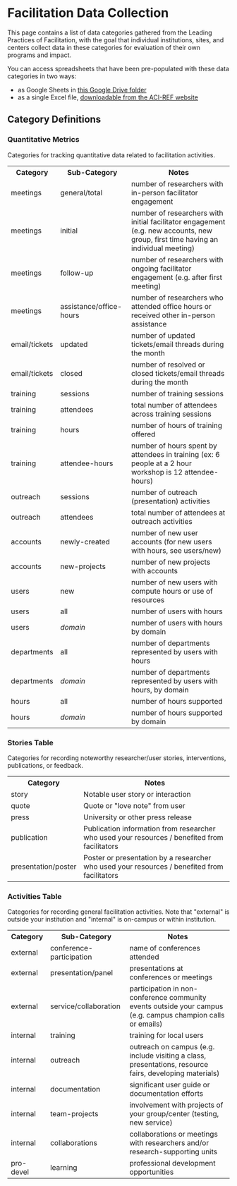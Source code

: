 <h1>Facilitation Data Collection</h1>

<p>This page contains a list of data categories gathered from the Leading Practices of Facilitation, 
with the goal that individual institutions, sites, and centers collect data in these categories for evaluation 
of their own programs and impact.</p>

<p>You can access spreadsheets that have been pre-populated with these data categories in two ways: </p>
<ul>
<li> as Google Sheets in 
<a href="https://drive.google.com/drive/u/1/folders/1eOOfl1QK00sPi8sBlacCOSwjEHrecSoM">this Google Drive folder</a></li>
<li>as a single Excel file, <a href="https://aciref.org/wp-content/uploads/2018/10/facilitation_data.xlsx">downloadable from the ACI-REF website</a> </li>
</ul>

<h2>Category Definitions</h2>

<h3>Quantitative Metrics</h3>

<p>Categories for tracking quantitative data related to facilitation activities.</p>

<table>
<tr><th>Category</th><th>Sub-Category</th><th>Notes</th></tr>
<tr><td>meetings</td><td>general/total</td><td>number of researchers with in-person facilitator engagement</td></tr>
<tr><td>meetings</td><td>initial</td><td>number of researchers with initial facilitator engagement (e.g. new accounts, new group, first time having an individual meeting)</td></tr>
<tr><td>meetings</td><td>follow-up</td><td>number of researchers with ongoing facilitator engagement (e.g. after first meeting)</td></tr>
<tr><td>meetings</td><td>assistance/office-hours</td><td>number of researchers who attended office hours or received other in-person assistance</td></tr>
<tr><td>email/tickets</td><td>updated</td><td>number of updated tickets/email threads during the month</td></tr>
<tr><td>email/tickets</td><td>closed</td><td>number of resolved or closed tickets/email threads during the month</td></tr>
<tr><td>training</td><td>sessions</td><td>number of training sessions</td></tr>
<tr><td>training</td><td>attendees</td><td>total number of attendees across training sessions</td></tr>
<tr><td>training</td><td>hours</td><td>number of hours of training offered</td></tr>
<tr><td>training</td><td>attendee-hours</td><td>number of hours spent by attendees in training (ex: 6 people at a 2 hour workshop is 12 attendee-hours)</td></tr>
<tr><td>outreach</td><td>sessions</td><td>number of outreach (presentation) activities</td></tr>
<tr><td>outreach</td><td>attendees</td><td>total number of attendees at outreach activities</td></tr>
<tr><td>accounts</td><td>newly-created</td><td>number of new user accounts (for new users with hours, see users/new)</td></tr>
<tr><td>accounts</td><td>new-projects</td><td>number of new projects with accounts</td></tr>
<tr><td>users</td><td>new</td><td>number of new users with compute hours or use of resources</td></tr>
<tr><td>users</td><td>all</td><td>number of users with hours</td></tr>
<tr><td>users</td><td><i>domain</i></td><td>number of users with hours by domain</td></tr>
<tr><td>departments</td><td>all</td><td>number of departments represented by users with hours</td></tr>
<tr><td>departments</td><td><i>domain</i></td><td>number of departments represented by users with hours, by domain</td></tr>
<tr><td>hours</td><td>all</td><td>number of hours supported</td></tr>
<tr><td>hours</td><td><i>domain</i></td><td>number of hours supported by domain</td></tr>
</table>

<h3>Stories Table</h3>

<p>Categories for recording noteworthy researcher/user stories, interventions, publications, or feedback.</p>

<table>
<tr><th>Category</th><th>Notes</th></tr>
<tr><td>story</td><td>Notable user story or interaction</td></tr>
<tr><td>quote</td><td>Quote or "love note" from user</td></tr>
<tr><td>press</td><td>University or other press release</td></tr>
<tr><td>publication</td><td>Publication information from researcher who used your resources / benefited from facilitators</td></tr>
<tr><td>presentation/poster</td><td>Poster or presentation by a researcher who used your resources / benefited from facilitators</td></tr>
</table>

<h3>Activities Table</h3>

<p>Categories for recording general facilitation activities.  Note that "external" is outside your 
institution and "internal" is on-campus or within institution.</p>

<table>
<tr><th>Category</th><th>Sub-Category</th><th>Notes</th></tr>
<tr><td>external</td><td>conference-participation</td><td>name of conferences attended</td></tr>
<tr><td>external</td><td>presentation/panel</td><td>presentations at conferences or meetings</td></tr>
<tr><td>external</td><td>service/collaboration</td><td>participation in non-conference community events outside your campus (e.g. campus champion calls or emails)</td></tr>
<tr><td>internal</td><td>training</td><td>training for local users</td></tr>
<tr><td>internal</td><td>outreach</td><td>outreach on campus (e.g. include visiting a class, presentations, resource fairs, developing materials)</td></tr>
<tr><td>internal</td><td>documentation</td><td>significant user guide or documentation efforts</td></tr>
<tr><td>internal</td><td>team-projects</td><td>involvement with projects of your group/center (testing, new service)</td></tr>
<tr><td>internal</td><td>collaborations</td><td>collaborations or meetings with researchers and/or research-supporting units</td></tr>
<tr><td>pro-devel</td><td>learning</td><td>professional development opportunities</td></tr>
</table>
